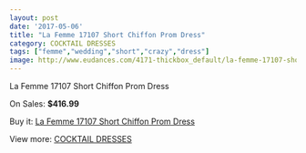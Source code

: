 ```yaml
---
layout: post
date: '2017-05-06'
title: "La Femme 17107 Short Chiffon Prom Dress"
category: COCKTAIL DRESSES
tags: ["femme","wedding","short","crazy","dress"]
image: http://www.eudances.com/4171-thickbox_default/la-femme-17107-short-chiffon-prom-dress.jpg
---
```

La Femme 17107 Short Chiffon Prom Dress

On Sales: **$416.99**
<a href="https://www.eudances.com/en/cocktail-dresses/1394-la-femme-17107-short-chiffon-prom-dress.html"><amp-img layout="responsive" width="600" height="600" src="//www.eudances.com/4171-thickbox_default/la-femme-17107-short-chiffon-prom-dress.jpg" alt="La Femme 17107 Short Chiffon Prom Dress 0" /></a>
<a href="https://www.eudances.com/en/cocktail-dresses/1394-la-femme-17107-short-chiffon-prom-dress.html"><amp-img layout="responsive" width="600" height="600" src="//www.eudances.com/4173-thickbox_default/la-femme-17107-short-chiffon-prom-dress.jpg" alt="La Femme 17107 Short Chiffon Prom Dress 1" /></a>
<a href="https://www.eudances.com/en/cocktail-dresses/1394-la-femme-17107-short-chiffon-prom-dress.html"><amp-img layout="responsive" width="600" height="600" src="//www.eudances.com/4172-thickbox_default/la-femme-17107-short-chiffon-prom-dress.jpg" alt="La Femme 17107 Short Chiffon Prom Dress 2" /></a>

Buy it: [La Femme 17107 Short Chiffon Prom Dress](https://www.eudances.com/en/cocktail-dresses/1394-la-femme-17107-short-chiffon-prom-dress.html "La Femme 17107 Short Chiffon Prom Dress")

View more: [COCKTAIL DRESSES](https://www.eudances.com/en/14-cocktail-dresses "COCKTAIL DRESSES")